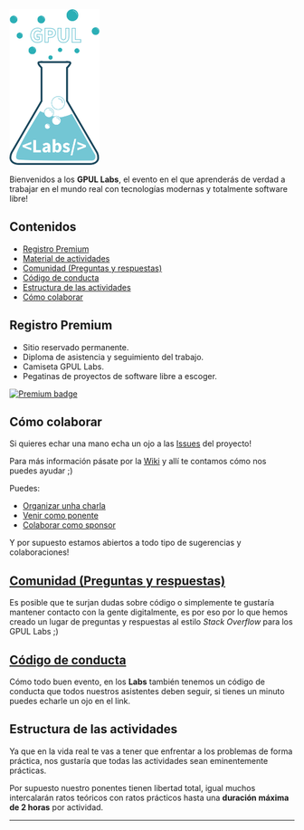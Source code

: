 <img src="img/logo-labs.png" height="275" width="159" >

Bienvenidos a los **GPUL Labs**, el evento en el que aprenderás de verdad a trabajar en el mundo real con tecnologías modernas y totalmente software libre!

## Contenidos
* [Registro Premium](#premium)
* [Material de actividades](https://github.com/gpul-labs/labs2017/wiki/Material-de-actividades)
* [Comunidad (Preguntas y respuestas)](#comunidad)
* [Código de conducta](#codigo)
* [Estructura de las actividades](#estructura)
* [Cómo colaborar](#colaborar)

## <a name="premium">Registro Premium</a>
- Sitio reservado permanente.
- Diploma de asistencia y seguimiento del trabajo.
- Camiseta GPUL Labs.
- Pegatinas de proyectos de software libre a escoger.

[![Premium badge](https://img.shields.io/badge/-Ser%20Premium-blue.svg?link=https://img.shields.io/badge/-Ser%20Premium-blue.svg)](https://www.gpul.org/indico/conferenceDisplay.py?confId=27)

## <a name="colaborar">Cómo colaborar</a>
Si quieres echar una mano echa un ojo a las [Issues](https://waffle.io/gpul-labs/labs2017) del proyecto!

Para más información pásate por la [Wiki](https://github.com/gpul-labs/labs2017/wiki) y allí te contamos cómo nos puedes ayudar ;)

Puedes:
- [Organizar unha charla](https://github.com/gpul-labs/labs2017/wiki/Organizar-una-charla)
- [Venir como ponente](https://github.com/gpul-labs/labs2017/wiki/Venir-como-ponente)
- [Colaborar como sponsor](https://github.com/gpul-labs/labs2017/wiki/Ser-sponsor)

Y por supuesto estamos abiertos a todo tipo de sugerencias y colaboraciones!

## <a name="comunidad" href="https://forums.gpul.org/">Comunidad (Preguntas y respuestas)</a>
Es posible que te surjan dudas sobre código o simplemente te gustaría mantener contacto con la gente digitalmente, es por eso por lo que hemos creado un lugar de preguntas y respuestas al estilo *Stack Overflow* para los GPUL Labs ;)

## <a name="codigo" href="https://github.com/gpul-labs/labs2017/blob/master/docs/codigodeconducta.md">Código de conducta</a>
Cómo todo buen evento, en los **Labs** también tenemos un código de conducta que todos nuestros asistentes deben seguir, si tienes un minuto puedes echarle un ojo en el link.

## <a name="estructura">Estructura de las actividades</a>
Ya que en la vida real te vas a tener que enfrentar a los problemas de forma práctica, nos gustaría que todas las actividades sean eminentemente prácticas.

Por supuesto nuestro ponentes tienen libertad total, igual muchos intercalarán ratos teóricos con ratos prácticos hasta una **duración máxima de 2 horas** por actividad.

----------
